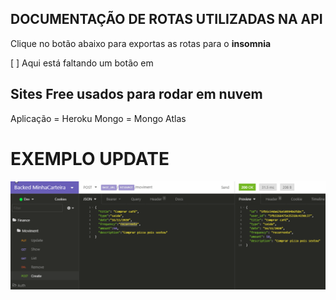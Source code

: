 ## DOCUMENTAÇÃO DE ROTAS UTILIZADAS NA API

Clique no botão abaixo para exportas as rotas para o **insomnia**

[ ] Aqui está faltando um botão em

## Sites Free usados para rodar em nuvem
Aplicação = Heroku
Mongo = Mongo Atlas

# EXEMPLO UPDATE

![alt text](Gif_alteracao.gif)

